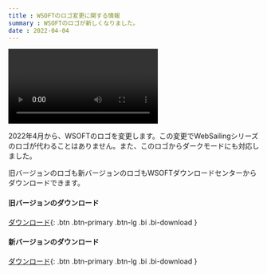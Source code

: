 ```yaml
---
title : WSOFTのロゴ変更に関する情報
summary : WSOFTのロゴが新しくなりました。
date : 2022-04-04
---
```


<video class="img-fluid" src="./media/switch-logo.mp4" controls alt="ロゴ変更"></video>

2022年4月から、WSOFTのロゴを変更します。この変更でWebSailingシリーズのロゴが代わることはありません。また、このロゴからダークモードにも対応しました。

旧バージョンのロゴも新バージョンのロゴもWSOFTダウンロードセンターからダウンロードできます。

#### 旧バージョンのダウンロード

[ ダウンロード](https://download.wsoft.ws/WS00174){: .btn .btn-primary .btn-lg .bi .bi-download }

#### 新バージョンのダウンロード

[ ダウンロード](https://download.wsoft.ws/WS00175){: .btn .btn-primary .btn-lg .bi .bi-download }
